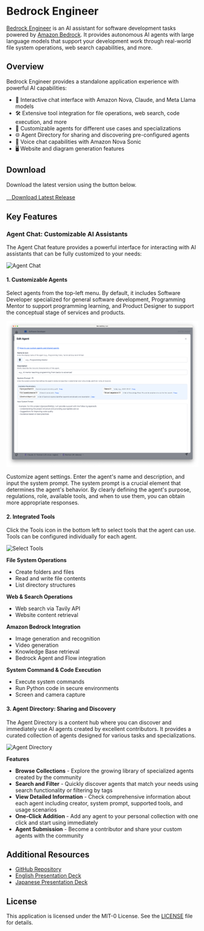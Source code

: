 # Bedrock Engineer

[Bedrock Engineer](https://github.com/aws-samples/bedrock-engineer) is an AI assistant for software development tasks powered by [Amazon Bedrock](https://aws.amazon.com/bedrock/). It provides autonomous AI agents with large language models that support your development work through real-world file system operations, web search capabilities, and more.

## Overview

Bedrock Engineer provides a standalone application experience with powerful AI capabilities:

- 💬 Interactive chat interface with Amazon Nova, Claude, and Meta Llama models
- 🛠️ Extensive tool integration for file operations, web search, code execution, and more
- 🧠 Customizable agents for different use cases and specializations
- 🌐 Agent Directory for sharing and discovering pre-configured agents
- 🎤 Voice chat capabilities with Amazon Nova Sonic
- 🖥️ Website and diagram generation features

## Download

Download the latest version using the button below.

<div class="solution-card__actions">
  <div class="solution-card__deployment">
    <a href="https://github.com/aws-samples/bedrock-engineer/releases/latest" class="deployment-button md-button" target="_blank">
      <i class="fa-solid fa-download"></i>　Download Latest Release
    </a>
  </div>
</div>

## Key Features

### Agent Chat: Customizable AI Assistants

The Agent Chat feature provides a powerful interface for interacting with AI assistants that can be fully customized to your needs:

![Agent Chat](https://raw.githubusercontent.com/aws-samples/bedrock-engineer/main/assets/agent-chat-diagram.png)

#### 1. Customizable Agents

Select agents from the top-left menu. By default, it includes Software Developer specialized for general software development, Programming Mentor to support programming learning, and Product Designer to support the conceptual stage of services and products.

![Custom Agents](https://raw.githubusercontent.com/aws-samples/bedrock-engineer/main/assets/custom-agents.png)

Customize agent settings. Enter the agent's name and description, and input the system prompt. The system prompt is a crucial element that determines the agent's behavior. By clearly defining the agent's purpose, regulations, role, available tools, and when to use them, you can obtain more appropriate responses.

#### 2. Integrated Tools

Click the Tools icon in the bottom left to select tools that the agent can use. Tools can be configured individually for each agent.

![Select Tools](https://raw.githubusercontent.com/aws-samples/bedrock-engineer/main/assets/select-tools.png)

**File System Operations**
- Create folders and files
- Read and write file contents
- List directory structures

**Web & Search Operations**
- Web search via Tavily API
- Website content retrieval

**Amazon Bedrock Integration**
- Image generation and recognition
- Video generation
- Knowledge Base retrieval
- Bedrock Agent and Flow integration

**System Command & Code Execution**
- Execute system commands
- Run Python code in secure environments
- Screen and camera capture

#### 3. Agent Directory: Sharing and Discovery

The Agent Directory is a content hub where you can discover and immediately use AI agents created by excellent contributors. It provides a curated collection of agents designed for various tasks and specializations.

![Agent Directory](https://raw.githubusercontent.com/aws-samples/bedrock-engineer/main/assets/agent-directory.png)

**Features**
- **Browse Collections** - Explore the growing library of specialized agents created by the community
- **Search and Filter** - Quickly discover agents that match your needs using search functionality or filtering by tags
- **View Detailed Information** - Check comprehensive information about each agent including creator, system prompt, supported tools, and usage scenarios
- **One-Click Addition** - Add any agent to your personal collection with one click and start using immediately
- **Agent Submission** - Become a contributor and share your custom agents with the community

## Additional Resources

- [GitHub Repository](https://github.com/aws-samples/bedrock-engineer)
- [English Presentation Deck](https://speakerdeck.com/gawa/introducing-bedrock-engineer-en)
- [Japanese Presentation Deck](https://speakerdeck.com/gawa/introducing-bedrock-engineer)

## License

This application is licensed under the MIT-0 License. See the [LICENSE](https://github.com/aws-samples/bedrock-engineer/blob/main/LICENSE) file for details.
